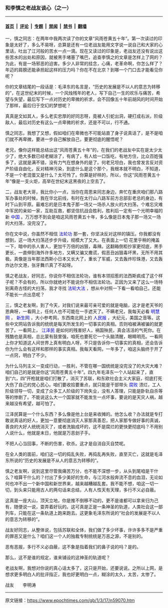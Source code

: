 ### 和李慎之老战友谈心（之一）

---

#### [首页](../../../..?n59070) &nbsp;|&nbsp; [评论](../../../../../epoch-comment?n59070) &nbsp;|&nbsp; [专题](../../../../../epoch-special?n59070) &nbsp;|&nbsp; [禁闻](../../../../../epoch-news?n59070) &nbsp;|&nbsp; [禁书](../../../../../books?n59070) &nbsp;|&nbsp; [翻墙](https://github.com/gfw-breaker/nogfw/blob/master/README.md?n59070)


<div class="post_content" id="artbody" itemprop="articleBody">
 <!-- article content begin -->
 <p>
  一，慎之同志：在两年中我两次读了你的文章“风雨苍黄五十年”。第一次读过的印象是太好了，多么不易呀，总算是还有一位老战友能用文字说一说自己和大家的心里话，吐出了江河般的苦水一点一滴。现在又读过的印象是，老战友还没有说出这些苦水的出处和原因，就被黑手堵塞了嘴巴，追查李慎之的文章是怎样上了网的？为此，有是一场邪恶的迫害。多少人非常的挂念，心痛，老革命啊，你怎么样了？年迈的肩膀还能承担起这样的压力吗？你在不在北京？到哪一个门口去才能看见你呢？
 </p>
 <p>
  你的文章结尾的一段话是：毛泽东的名言是，“历史的发展是不以人的意志为转移的”，在这世纪末的时候，一个风烛残年的老人，写下自己一生的欢乐与痛苦，希望与失望，最后写下一点对历史的卑微的祈求，会不回像五十年前胡风的时间开始了那样，最后归于空幻的梦想呢？
 </p>
 <p>
  真真是文如其人，多么老实忠厚的好同志呀，竟被人引蛇出洞，硬打成右派，阶级敌人，最后对历史有这么一点卑微的祈求，还是不可以，行不通。
 </p>
 <p>
  慎之同志，我想了又想，假如咱们在卑微也不可能站直了身子说真话了，是不是咱们就不再卑微，要进一步自己解放自己，要更彻底的醒悟呢？
 </p>
 <p>
  老兄，像你这样能总结出这“风雨苍黄五十年”的，在我们的老战友中实在是太少太少了，绝大多数已经老糊涂了，有病了，有人给一口饭吃，有地方住，比众百姓强多了，这就是满不错，没有力气在想身外的是了。何老兄坦白，我也曾发言反对资产阶级自由化，反对精神污染，到底什么是这个那个，我根本就不明白，不知道，不是一个老混蛋又是什么？太可怜了。你算是好样的，所以，你这“风雨苍黄五十年”像是一支火炬，高举在世纪末这黑夜的上空去了。
 </p>
 <p>
  二，战友老大哥，我比你小一点，当你在周恩来同志身边，奔忙在重庆咱们那八路军办事处的时候，我在华北前线，有时在太行山八路军前方总部彭老总的身边，有时下山到平原。最难忘的是日本鬼子那一场又一场杀人放火的大扫荡，个难忘灾难中军民的亲如一家，互助互救，都坚信抗战会胜利，胜利后一定有一个光明幸福的新
  <ok href="http://www3.epochtimes.com/news/epochnews/main/2.html">
   <font color="blue">
    中国
   </font>
  </ok>
  。万万想不到会是咱这风雨苍黄五十年，多么像是日本鬼子那一场又一场的大扫荡，没完没了。
 </p>
 <p>
  你在文中说，你虽然不相信
  <ok href="http://falundafa.org">
   <font color="blue">
    法轮功
   </font>
  </ok>
  那一套，你坚决反对这样的镇压。你我都没有想到，这一场大扫荡还步步升级，规模大了又大。在表面上一切 花里乎稍的掩盖一下，暗中的杀人害人，更加千万倍的凶狠，毒辣。这翻箱倒柜抄家更彻底，黑手更长，一直伸到海外许多地方，又瞒又骗又撒谎，假恶丑凶狠毒坏黑，无所不用其极。真像是当年那法西斯小日本又长大了，重长了军威，又去轰炸珍珠港，又去轰炸达尔文港，张牙舞爪真了不起呀。
 </p>
 <p>
  慎之老战友，好同志，你说你不相信法轮功，谁有本领招惹的法西斯疯成了这个样子呢？不会有的，所以你就绝对不能说你不相信法轮功。正因为又来了这么一场特别离奇古怪的大扫荡，我才寻找
  <ok href="http://falundafa.org">
   <font color="blue">
    法轮大法
   </font>
  </ok>
  ，想从中对照一下看一看咱自己，还能不能长一点出息呢？
 </p>
 <p>
  三，慎之老友啊，到了今天，对我们说来最可亲可爱的就是电脑，这才是老天爷的恩典呀，一看网上，任何人也不可能在一手遮天了。不瞒老兄，我每天必看
  <ok href="http://minghui.ca">
   <font color="blue">
    明慧网
   </font>
  </ok>
  ，
  <ok href="http://xinsheng.net">
   <font color="blue">
    新生网
   </font>
  </ok>
  ，大小参考网，东西南北网上的
  <ok href="http://renminbao.com/">
   <font color="blue">
    人民报
   </font>
  </ok>
  ，大纪元，美国之音等。这些中文网站告诉我的统统是每天所发生的一切事实的真相。否则咱被满被骗的就更苦了。一看网上，
  <ok href="http://www1.epochtimes.com/news/epochnews/news/Focus.asp?Focus_ID=801">
   <font color="blue">
    江泽民
   </font>
  </ok>
  是如何的残害好人，祸国殃民，真会活活的气死你。在残酷也是真相，总比蒙有鼓里强，咱死也要死它一个头脑清醒，眼睛明亮。一看网上你才知道这人间世界上真有明白人呀，不只是告诉你一切事实的真相，还会告诉你为什么会有这样和那样的事实真相。我每天看网，一年多了，咱这头脑终于开了一点窍，明白了不少。
 </p>
 <p>
  为什么马列主义一变成行动，一胜利，不管在哪一国统统是没完没了的大灾大难？咱们自己的是就是你这“风雨苍黄五十年”。四九年毛泽东一个人站起来了，直到“六，四”开枪就是咱们打散了，消灭了苏联，和东欧社会主义大家庭，彻底打死大伤了自己的党心民心。咱们要收拾要重点，就只能是干部带头
  <ok href="http://www.dajiyuan.com/news/epochnews/news/Focus.asp?Focus_ID=315">
   <font color="blue">
    腐败
   </font>
  </ok>
  溃烂，工人阶级领导一切，变成了众多工人阶级的下岗失业，没有人答理，只能是卧轨自杀等等的惨剧了。不能说这么大一个国家就不能发生一点坏事，要说的是天灾人祸，越来越没有希望，越可怕了。
 </p>
 <p>
  江泽民算是一个什么东西？多么像是他上台是来收摊的。他怎么收？办法就是专打敢说真话的好人，更加一意要彻底消灭人家那真善忍，把人家那专做好事的真诚，善良的大好人统统消灭了，或者洗脑成坏的，这不是腐烂的更快更彻底吗？不用别人说什么，他就是末日，他就是万恶刽子手。
 </p>
 <p>
  不把人心当回事，不断的伤害，砍杀。这才是自消自灭自焚呢。
 </p>
 <p>
  在全人类的面前，咱们这一切的捣乱失败，再捣乱再失败，直至灭亡，这就是毛泽东所说的“历史的发展是不从人的意志为转移的”。
 </p>
 <p>
  慎之老友啊，说到这里尽管我痛苦万分，也不能不深想一步，从头到尾咱是干什么？咱算干什么的？付出了多少美好的生命，与江河水般奔流不息的血泪，无论如何也冲不出一个新中国和新世界来，越来越糟越乱套。我不能不想，咱这一切一切，到头来只能用古人的两句话来总结，人有人性天有天理，多行不义必自蔽。
 </p>
 <p>
  这真是一座大山，顶天立地，你是推不倒移不动的，更不是谁都可以拿来归为己有，随便说一说，耍弄着好玩的。这可真是正是一条神圣的轨道，人类社会这一部列车，只能在这一条轨道上跑来跑去。这更象毛泽东所说的“社会的发展是不以人的意志为转移的”。
 </p>
 <p>
  战友好同志，从整体说，包括苏联和全体，我们做了多少坏事，许许多多不是严重的罪恶又是什么？咱们这一个人的独裁专制统统是万恶之源，不是别的。
 </p>
 <p>
  恶有恶报，多行不义必自蔽，这不象是指着我们的鼻子说的吗？是的。
 </p>
 <p>
  那么，这不是谁的规定，谁来铺设的这神圣的轨道呢？
 </p>
 <p>
  老战友啊，我想对你说的真心话太多了，这只是开始，还要说说。之所以上网，是想求更多明白人的批评指正，我也好更明白一点，糊涂的太久，太苦，太惨了。
 </p>
 <p>
  战友　　李明涛
 </p>
 <!-- article content end -->
 <div id="below_article_ad">
 </div>
</div>


---

原文链接：https://www.epochtimes.com/gb/1/3/17/n59070.htm